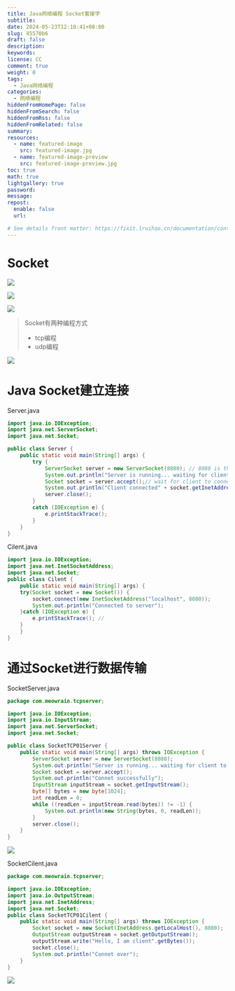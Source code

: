 ```yaml
---
title: Java网络编程 Socket套接字
subtitle:
date: 2024-05-23T12:10:41+08:00
slug: 45570b6
draft: false
description:
keywords:
license: CC
comment: true
weight: 0
tags:
  - Java网络编程
categories:
  - 网络编程
hiddenFromHomePage: false
hiddenFromSearch: false
hiddenFromRss: false
hiddenFromRelated: false
summary:
resources:
  - name: featured-image
    src: featured-image.jpg
  - name: featured-image-preview
    src: featured-image-preview.jpg
toc: true
math: true
lightgallery: true
password:
message:
repost:
  enable: false
  url:

# See details front matter: https://fixit.lruihao.cn/documentation/content-management/introduction/#front-matter
---
```


# Socket

![](https://static.meowrain.cn/i/2024/01/11/uhjt1b-3.webp)

![](https://static.meowrain.cn/i/2024/01/11/ukd5w8-3.webp)

![](https://static.meowrain.cn/i/2024/01/11/ukgqn0-3.webp)

> Socket有两种编程方式
> - tcp编程
> - udp编程

![](https://static.meowrain.cn/i/2024/01/11/um5tsz-3.webp)


# Java Socket建立连接

Server.java
```java
import java.io.IOException;
import java.net.ServerSocket;
import java.net.Socket;

public class Server {
    public static void main(String[] args) {
        try {
            ServerSocket server = new ServerSocket(8080); // 8080 is the port number
            System.out.println("Server is running... waiting for client to connect");
            Socket socket = server.accept();// wait for client to connect
            System.out.println("Client connected" + socket.getInetAddress().getHostAddress());// get the ip address of the client
            server.close();
        }
        catch (IOException e) {
            e.printStackTrace();
        }
    }
}
```

Cilent.java
```java
import java.io.IOException;
import java.net.InetSocketAddress;
import java.net.Socket;
public class Cilent {
    public static void main(String[] args) {
    try(Socket socket = new Socket()) {
        socket.connect(new InetSocketAddress("localhost", 8080));
        System.out.println("Connected to server");
    }catch (IOException e) {
        e.printStackTrace(); //
    }
    }
}
```

# 通过Socket进行数据传输
SocketServer.java
```java
package com.meowrain.tcpserver;

import java.io.IOException;
import java.io.InputStream;
import java.net.ServerSocket;
import java.net.Socket;

public class SocketTCP01Server {
    public static void main(String[] args) throws IOException {
        ServerSocket server = new ServerSocket(8080);
        System.out.println("Server is running... waiting for client to connect");
        Socket socket = server.accept();
        System.out.println("Connet successfully");
        InputStream inputStream = socket.getInputStream();
        byte[] bytes = new byte[1024];
        int readLen = 0;
        while ((readLen = inputStream.read(bytes)) != -1) {
            System.out.println(new String(bytes, 0, readLen));
        }
        server.close();
    }
}
```
![](https://static.meowrain.cn/i/2023/03/04/zkqquu-3.webp)


SocketCilent.java
```java
package com.meowrain.tcpserver;

import java.io.IOException;
import java.io.OutputStream;
import java.net.InetAddress;
import java.net.Socket;
public class SocketTCP01Cilent {
    public static void main(String[] args) throws IOException {
        Socket socket = new Socket(InetAddress.getLocalHost(), 8080);
        OutputStream outputStream = socket.getOutputStream();
        outputStream.write("Hello, I am client".getBytes());
        socket.close();
        System.out.println("Connet over");
    }
}
```

![](https://static.meowrain.cn/i/2023/03/04/zkt9oo-3.webp)
